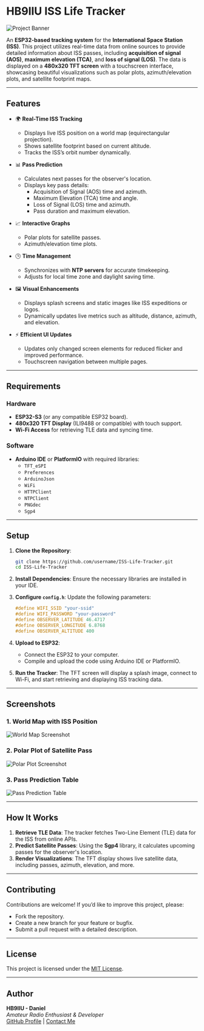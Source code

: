 
# HB9IIU ISS Life Tracker

![Project Banner](https://example.com/banner-image-url)

An **ESP32-based tracking system** for the **International Space Station (ISS)**. This project utilizes real-time data from online sources to provide detailed information about ISS passes, including **acquisition of signal (AOS)**, **maximum elevation (TCA)**, and **loss of signal (LOS)**. The data is displayed on a **480x320 TFT screen** with a touchscreen interface, showcasing beautiful visualizations such as polar plots, azimuth/elevation plots, and satellite footprint maps.

---

## Features

- 🌍 **Real-Time ISS Tracking**
  - Displays live ISS position on a world map (equirectangular projection).
  - Shows satellite footprint based on current altitude.
  - Tracks the ISS’s orbit number dynamically.

- 📊 **Pass Prediction**
  - Calculates next passes for the observer's location.
  - Displays key pass details:
    - Acquisition of Signal (AOS) time and azimuth.
    - Maximum Elevation (TCA) time and angle.
    - Loss of Signal (LOS) time and azimuth.
    - Pass duration and maximum elevation.

- 📈 **Interactive Graphs**
  - Polar plots for satellite passes.
  - Azimuth/elevation time plots.

- 🕒 **Time Management**
  - Synchronizes with **NTP servers** for accurate timekeeping.
  - Adjusts for local time zone and daylight saving time.

- 🖼 **Visual Enhancements**
  - Displays splash screens and static images like ISS expeditions or logos.
  - Dynamically updates live metrics such as altitude, distance, azimuth, and elevation.

- ⚡ **Efficient UI Updates**
  - Updates only changed screen elements for reduced flicker and improved performance.
  - Touchscreen navigation between multiple pages.

---

## Requirements

### Hardware
- **ESP32-S3** (or any compatible ESP32 board).
- **480x320 TFT Display** (ILI9488 or compatible) with touch support.
- **Wi-Fi Access** for retrieving TLE data and syncing time.

### Software
- **Arduino IDE** or **PlatformIO** with required libraries:
  - `TFT_eSPI`
  - `Preferences`
  - `ArduinoJson`
  - `WiFi`
  - `HTTPClient`
  - `NTPClient`
  - `PNGdec`
  - `Sgp4`

---

## Setup

1. **Clone the Repository**:
   ```bash
   git clone https://github.com/username/ISS-Life-Tracker.git
   cd ISS-Life-Tracker
   ```

2. **Install Dependencies**:
   Ensure the necessary libraries are installed in your IDE.

3. **Configure `config.h`**:
   Update the following parameters:
   ```cpp
   #define WIFI_SSID "your-ssid"
   #define WIFI_PASSWORD "your-password"
   #define OBSERVER_LATITUDE 46.4717
   #define OBSERVER_LONGITUDE 6.8768
   #define OBSERVER_ALTITUDE 400
   ```

4. **Upload to ESP32**:
   - Connect the ESP32 to your computer.
   - Compile and upload the code using Arduino IDE or PlatformIO.

5. **Run the Tracker**:
   The TFT screen will display a splash image, connect to Wi-Fi, and start retrieving and displaying ISS tracking data.

---

## Screenshots

### 1. World Map with ISS Position
![World Map Screenshot](https://example.com/world-map-screenshot)

### 2. Polar Plot of Satellite Pass
![Polar Plot Screenshot](https://example.com/polar-plot-screenshot)

### 3. Pass Prediction Table
![Pass Prediction Table](https://example.com/pass-table-screenshot)

---

## How It Works

1. **Retrieve TLE Data**: The tracker fetches Two-Line Element (TLE) data for the ISS from online APIs.
2. **Predict Satellite Passes**: Using the **Sgp4** library, it calculates upcoming passes for the observer's location.
3. **Render Visualizations**: The TFT display shows live satellite data, including passes, azimuth, elevation, and more.

---

## Contributing

Contributions are welcome! If you’d like to improve this project, please:
- Fork the repository.
- Create a new branch for your feature or bugfix.
- Submit a pull request with a detailed description.

---

## License

This project is licensed under the [MIT License](LICENSE).

---

## Author

**HB9IIU - Daniel**  
*Amateur Radio Enthusiast & Developer*  
[GitHub Profile](https://github.com/username) | [Contact Me](mailto:email@example.com)
